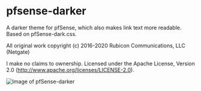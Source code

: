 # pfsense-darker

A darker theme for pfSense, which also makes link text more readable. Based on pfSense-dark.css.

All original work copyright (c) 2016-2020 Rubicon Communications, LLC (Netgate)

I make no claims to ownership. Licensed under the Apache License, Version 2.0 (http://www.apache.org/licenses/LICENSE-2.0).

![Image of pfSense-darker](https://i.imgur.com/sZyp15P.png)
